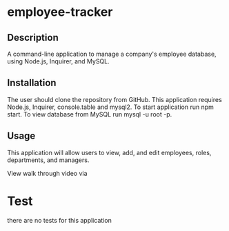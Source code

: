 # employee-tracker

## Description 
A command-line application to manage a company's employee database, using Node.js, Inquirer, and MySQL.

## Installation
The user should clone the repository from GitHub. This application requires Node.js, Inquirer, console.table and mysql2. To start application run npm start. To view database from MySQL run mysql -u root -p.

## Usage 
This application will allow users to view, add, and edit employees, roles, departments, and managers.

View walk through video via 

# Test 
there are no tests for this application
